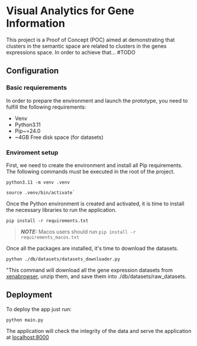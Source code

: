 # Visual Analytics for Gene Information
This project is a Proof of Concept (POC) aimed at demonstrating that clusters in the semantic space are related to clusters in the genes expressions space. In order to achieve that... #TODO

## Configuration
### Basic requierements
In order to prepare the environment and launch the prototype, you need to fulfill the following requirements:

- Venv
- Python3.11
- Pip~=24.0
- ~4GB Free disk space (for datasets)

### Enviroment setup

First, we need to create the environment and install all Pip requirements. The following commands must be executed in the root of the project.

```
python3.11 -m venv .venv

source .venv/bin/activate`
```
Once the Python environment is created and activated, it is time to install the necessary libraries to run the application.

`pip install -r requirements.txt`

> **_NOTE:_** Macos users should run
 `pip install -r requirements_macos.txt`


Once all the packages are installed, it's time to download the datasets.

`python ./db/datasets/datasets_downloader.py`

"This command will download all the gene expression datasets from [xenabrowser](https://xenabrowser.net), unzip them, and save them into ./db/datasets/raw_datasets.

## Deployment

To deploy the app just run:

`python main.py`

The application will check the integrity of the data and serve the application at [localhost:8000](http://127.0.0.1:8000) 


